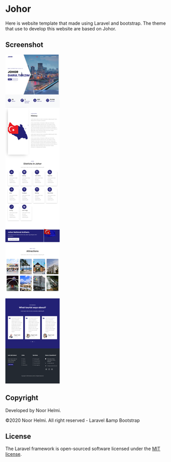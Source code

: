 # Johor

Here is website template that made using Laravel and bootstrap. The theme that use to develop this website are based on Johor.

## Screenshot

![Homepage](https://github.com/NoorHelmi22/johor/blob/master/public/screenshot/screenshot.png?raw=true)

## Copyright

Developed by Noor Helmi.

©2020 Noor Helmi. All right reserved - Laravel &amp Bootstrap


## License

The Laravel framework is open-sourced software licensed under the [MIT license](https://opensource.org/licenses/MIT).
